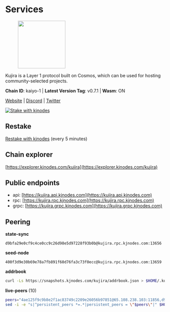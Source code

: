 # Services

<figure><img src="https://raw.githubusercontent.com/kj89/testnet_manuals/main/pingpub/logos/kujira.png" width="150" alt=""><figcaption></figcaption></figure>

Kujira is a Layer 1 protocol built on Cosmos, which can be used for  hosting community-selected projects.

**Chain ID**: kaiyo-1 | **Latest Version Tag**: v0.7.1 | **Wasm**: ON

[Website](https://kujira.app) | [Discord](https://discord.gg/teamkujira) | [Twitter](https://twitter.com/TeamKujira)

[![Stake with kjnodes](https://i.ibb.co/cr44Q8j/button-stake-with-kjnodes.png)](https://restake.app/kujira/kujiravaloper1tnuqj73jfn3724lqz34c27tuv80nv336sadqym)

## Restake

[Restake with kjnodes](https://restake.app/kujira/kujiravaloper1tnuqj73jfn3724lqz34c27tuv80nv336sadqym) (every 5 minutes)
## Chain explorer
[https://explorer.kjnodes.com/kujira](https://explorer.kjnodes.com/kujira)

## Public endpoints

* api: [https://kujira.api.kjnodes.com](https://kujira.api.kjnodes.com)
* rpc: [https://kujira.rpc.kjnodes.com](https://kujira.rpc.kjnodes.com)
* grpc: [https://kujira.grpc.kjnodes.com](https://kujira.grpc.kjnodes.com)

## Peering

**state-sync**

```text
d9bfa29e0cf9c4ce0cc9c26d98e5d97228f93b0b@kujira.rpc.kjnodes.com:13656
```

**seed-node**

```text
400f3d9e30b69e78a7fb891f60d76fa3c73f0ecc@kujira.rpc.kjnodes.com:13659
```

**addrbook**
```bash
curl -Ls https://snapshots.kjnodes.com/kujira/addrbook.json > $HOME/.kujira/config/addrbook.json
```

**live-peers** (10)
```bash
peers="4ae125f9c9b8e2f1ac83749c2209e26056b97851@65.108.238.103:11856,d9bfa29e0cf9c4ce0cc9c26d98e5d97228f93b0b@65.109.88.38:13656,fa57c7c253be46ad9f696ee2f2c1d72cbc6a1591@146.59.52.135:31095,d6f2eee997d108d4fde5683e31d678427376dfce@77.68.27.75:26656,d3427d444b6909529d73025fe32a73dfea7b90d1@148.251.85.115:26656,bba10290da32f3cb41e15c3a192413666ce05cee@5.9.208.14:26656,9dc8a19299064e8d5a414a1fc25dd0d12d9871c8@138.201.16.240:30095,253d2293272a29057a27797a5703f5171c267da1@192.99.15.159:26656,c124ce0b508e8b9ed1c5b6957f362225659b5343@136.243.248.190:26656,4018be5af4189573366762fa168826b4408418db@135.125.188.17:32095"
sed -i -e "s|^persistent_peers *=.*|persistent_peers = \"$peers\"|" $HOME/.kujira/config/config.toml
```

